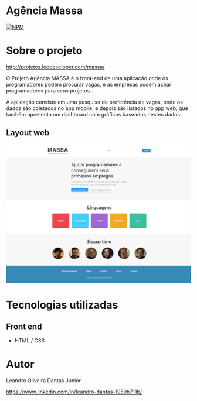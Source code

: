 # Agência Massa 
[![NPM](https://img.shields.io/npm/l/react)](https://github.com/leandrosuy/projetomassa/blob/main/LICENSE) 

# Sobre o projeto

http://projetos.leodeveloper.com/massa/

O Projeto Agência MASSA é o front-end de uma aplicação onde os programadores podem procurar vagas, e as empresas podem achar programadores para seus projetos.

A aplicação consiste em uma pesquisa de preferência de vagas, onde os dados são coletados no app mobile, e depois são listados no app web, que também apresenta um dashboard com gráficos baseados nestes dados.

## Layout web
![Web 1](https://github.com/leandrosuy/assets/blob/main/projetos.leodeveloper.com_massa_.png)

# Tecnologias utilizadas

## Front end
- HTML / CSS

# Autor

Leandro Oliveira Dantas Junior

https://www.linkedin.com/in/leandro-dantas-1959b711b/
